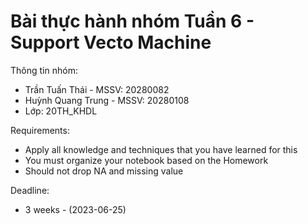 # Bài thực hành nhóm Tuần 6 - Support Vecto Machine

Thông tin nhóm:
- Trần Tuấn Thái - MSSV: 20280082
- Huỳnh Quang Trung - MSSV: 20280108
- Lớp: 20TH_KHDL

Requirements:
- Apply all knowledge and techniques that you have learned for this
- You must organize your notebook based on the Homework
- Should not drop NA and missing value

Deadline:
- 3 weeks - (2023-06-25)
